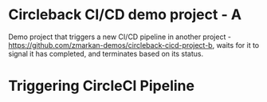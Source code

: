 # Circleback CI/CD demo project - A

Demo project that triggers a new CI/CD pipeline in another project - https://github.com/zmarkan-demos/circleback-cicd-project-b, waits for it to signal it has completed, and terminates based on its status.

# Triggering CircleCI Pipeline
